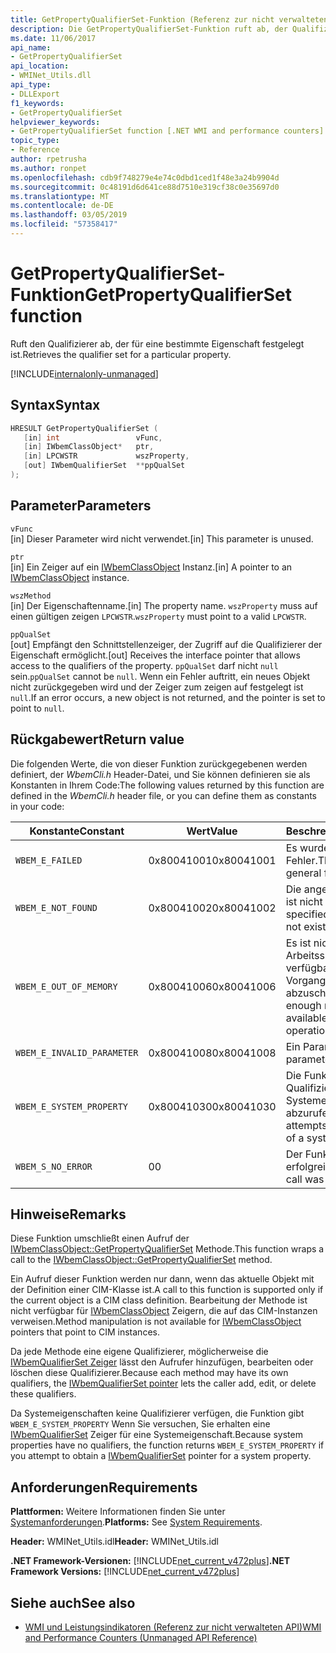 ```yaml
---
title: GetPropertyQualifierSet-Funktion (Referenz zur nicht verwalteten API)
description: Die GetPropertyQualifierSet-Funktion ruft ab, der Qualifizierer, die für eine Eigenschaft festgelegt wird.
ms.date: 11/06/2017
api_name:
- GetPropertyQualifierSet
api_location:
- WMINet_Utils.dll
api_type:
- DLLExport
f1_keywords:
- GetPropertyQualifierSet
helpviewer_keywords:
- GetPropertyQualifierSet function [.NET WMI and performance counters]
topic_type:
- Reference
author: rpetrusha
ms.author: ronpet
ms.openlocfilehash: cdb9f748279e4e74c0dbd1ced1f48e3a24b9904d
ms.sourcegitcommit: 0c48191d6d641ce88d7510e319cf38c0e35697d0
ms.translationtype: MT
ms.contentlocale: de-DE
ms.lasthandoff: 03/05/2019
ms.locfileid: "57358417"
---
```

# <a name="getpropertyqualifierset-function"></a><span data-ttu-id="35418-103">GetPropertyQualifierSet-Funktion</span><span class="sxs-lookup"><span data-stu-id="35418-103">GetPropertyQualifierSet function</span></span>

<span data-ttu-id="35418-104">Ruft den Qualifizierer ab, der für eine bestimmte Eigenschaft festgelegt ist.</span><span class="sxs-lookup"><span data-stu-id="35418-104">Retrieves the qualifier set for a particular property.</span></span>

[!INCLUDE[internalonly-unmanaged](../../../../includes/internalonly-unmanaged.md)]

## <a name="syntax"></a><span data-ttu-id="35418-105">Syntax</span><span class="sxs-lookup"><span data-stu-id="35418-105">Syntax</span></span>

```cpp
HRESULT GetPropertyQualifierSet (
   [in] int                 vFunc,
   [in] IWbemClassObject*   ptr,
   [in] LPCWSTR             wszProperty,
   [out] IWbemQualifierSet  **ppQualSet
);
```

## <a name="parameters"></a><span data-ttu-id="35418-106">Parameter</span><span class="sxs-lookup"><span data-stu-id="35418-106">Parameters</span></span>

`vFunc`\
<span data-ttu-id="35418-107">[in] Dieser Parameter wird nicht verwendet.</span><span class="sxs-lookup"><span data-stu-id="35418-107">[in] This parameter is unused.</span></span>

`ptr`\
<span data-ttu-id="35418-108">[in] Ein Zeiger auf ein [IWbemClassObject](/windows/desktop/api/wbemcli/nn-wbemcli-iwbemclassobject) Instanz.</span><span class="sxs-lookup"><span data-stu-id="35418-108">[in] A pointer to an [IWbemClassObject](/windows/desktop/api/wbemcli/nn-wbemcli-iwbemclassobject) instance.</span></span>

`wszMethod`\
<span data-ttu-id="35418-109">[in] Der Eigenschaftenname.</span><span class="sxs-lookup"><span data-stu-id="35418-109">[in] The property  name.</span></span> <span data-ttu-id="35418-110">`wszProperty` muss auf einen gültigen zeigen `LPCWSTR`.</span><span class="sxs-lookup"><span data-stu-id="35418-110">`wszProperty` must point to a valid `LPCWSTR`.</span></span>

`ppQualSet`\
<span data-ttu-id="35418-111">[out] Empfängt den Schnittstellenzeiger, der Zugriff auf die Qualifizierer der Eigenschaft ermöglicht.</span><span class="sxs-lookup"><span data-stu-id="35418-111">[out] Receives the interface pointer that allows access to the qualifiers of the property.</span></span> <span data-ttu-id="35418-112">`ppQualSet` darf nicht `null` sein.</span><span class="sxs-lookup"><span data-stu-id="35418-112">`ppQualSet` cannot be `null`.</span></span> <span data-ttu-id="35418-113">Wenn ein Fehler auftritt, ein neues Objekt nicht zurückgegeben wird und der Zeiger zum zeigen auf festgelegt ist `null`.</span><span class="sxs-lookup"><span data-stu-id="35418-113">If an error occurs, a new object is not returned, and the pointer is set to point to `null`.</span></span>

## <a name="return-value"></a><span data-ttu-id="35418-114">Rückgabewert</span><span class="sxs-lookup"><span data-stu-id="35418-114">Return value</span></span>

<span data-ttu-id="35418-115">Die folgenden Werte, die von dieser Funktion zurückgegebenen werden definiert, der *WbemCli.h* Header-Datei, und Sie können definieren sie als Konstanten in Ihrem Code:</span><span class="sxs-lookup"><span data-stu-id="35418-115">The following values returned by this function are defined in the *WbemCli.h* header file, or you can define them as constants in your code:</span></span>

|<span data-ttu-id="35418-116">Konstante</span><span class="sxs-lookup"><span data-stu-id="35418-116">Constant</span></span>  |<span data-ttu-id="35418-117">Wert</span><span class="sxs-lookup"><span data-stu-id="35418-117">Value</span></span>  |<span data-ttu-id="35418-118">Beschreibung</span><span class="sxs-lookup"><span data-stu-id="35418-118">Description</span></span>  |
|---------|---------|---------|
|`WBEM_E_FAILED` | <span data-ttu-id="35418-119">0x80041001</span><span class="sxs-lookup"><span data-stu-id="35418-119">0x80041001</span></span> | <span data-ttu-id="35418-120">Es wurde ein allgemeiner Fehler.</span><span class="sxs-lookup"><span data-stu-id="35418-120">There has been a general failure.</span></span> |
| `WBEM_E_NOT_FOUND` | <span data-ttu-id="35418-121">0x80041002</span><span class="sxs-lookup"><span data-stu-id="35418-121">0x80041002</span></span> | <span data-ttu-id="35418-122">Die angegebene Methode ist nicht vorhanden.</span><span class="sxs-lookup"><span data-stu-id="35418-122">The specified method does not exist.</span></span> |
|`WBEM_E_OUT_OF_MEMORY` | <span data-ttu-id="35418-123">0x80041006</span><span class="sxs-lookup"><span data-stu-id="35418-123">0x80041006</span></span> | <span data-ttu-id="35418-124">Es ist nicht genügend Arbeitsspeicher verfügbar, um den Vorgang abzuschließen.</span><span class="sxs-lookup"><span data-stu-id="35418-124">Not enough memory is available to complete the operation.</span></span> |
|`WBEM_E_INVALID_PARAMETER` | <span data-ttu-id="35418-125">0x80041008</span><span class="sxs-lookup"><span data-stu-id="35418-125">0x80041008</span></span> | <span data-ttu-id="35418-126">Ein Parameter ist `null`.</span><span class="sxs-lookup"><span data-stu-id="35418-126">A parameter is `null`.</span></span> |
| `WBEM_E_SYSTEM_PROPERTY` | <span data-ttu-id="35418-127">0x80041030</span><span class="sxs-lookup"><span data-stu-id="35418-127">0x80041030</span></span> | <span data-ttu-id="35418-128">Die Funktion versucht, Qualifizierer, der eine Systemeigenschaft abzurufen.</span><span class="sxs-lookup"><span data-stu-id="35418-128">The function attempts to get qualifiers of a system property.</span></span> |
|`WBEM_S_NO_ERROR` | <span data-ttu-id="35418-129">0</span><span class="sxs-lookup"><span data-stu-id="35418-129">0</span></span> | <span data-ttu-id="35418-130">Der Funktionsaufruf war erfolgreich.</span><span class="sxs-lookup"><span data-stu-id="35418-130">The function call was successful.</span></span>  |

## <a name="remarks"></a><span data-ttu-id="35418-131">Hinweise</span><span class="sxs-lookup"><span data-stu-id="35418-131">Remarks</span></span>

<span data-ttu-id="35418-132">Diese Funktion umschließt einen Aufruf der [IWbemClassObject::GetPropertyQualifierSet](/windows/desktop/api/wbemcli/nf-wbemcli-iwbemclassobject-getpropertyqualifierset) Methode.</span><span class="sxs-lookup"><span data-stu-id="35418-132">This function wraps a call to the [IWbemClassObject::GetPropertyQualifierSet](/windows/desktop/api/wbemcli/nf-wbemcli-iwbemclassobject-getpropertyqualifierset) method.</span></span>

<span data-ttu-id="35418-133">Ein Aufruf dieser Funktion werden nur dann, wenn das aktuelle Objekt mit der Definition einer CIM-Klasse ist.</span><span class="sxs-lookup"><span data-stu-id="35418-133">A call to this function is supported only if the current object is a CIM class definition.</span></span> <span data-ttu-id="35418-134">Bearbeitung der Methode ist nicht verfügbar für [IWbemClassObject](/windows/desktop/api/wbemcli/nn-wbemcli-iwbemclassobject) Zeigern, die auf das CIM-Instanzen verweisen.</span><span class="sxs-lookup"><span data-stu-id="35418-134">Method manipulation is not available for [IWbemClassObject](/windows/desktop/api/wbemcli/nn-wbemcli-iwbemclassobject) pointers that point to CIM instances.</span></span>

<span data-ttu-id="35418-135">Da jede Methode eine eigene Qualifizierer, möglicherweise die [IWbemQualifierSet Zeiger](/windows/desktop/api/wbemcli/nn-wbemcli-iwbemqualifierset) lässt den Aufrufer hinzufügen, bearbeiten oder löschen diese Qualifizierer.</span><span class="sxs-lookup"><span data-stu-id="35418-135">Because each method may have its own qualifiers, the [IWbemQualifierSet pointer](/windows/desktop/api/wbemcli/nn-wbemcli-iwbemqualifierset) lets the caller add, edit, or delete these qualifiers.</span></span>

<span data-ttu-id="35418-136">Da Systemeigenschaften keine Qualifizierer verfügen, die Funktion gibt `WBEM_E_SYSTEM_PROPERTY` Wenn Sie versuchen, Sie erhalten eine [IWbemQualifierSet](/windows/desktop/api/wbemcli/nn-wbemcli-iwbemqualifierset) Zeiger für eine Systemeigenschaft.</span><span class="sxs-lookup"><span data-stu-id="35418-136">Because system properties have no qualifiers, the function returns `WBEM_E_SYSTEM_PROPERTY` if you attempt to obtain a [IWbemQualifierSet](/windows/desktop/api/wbemcli/nn-wbemcli-iwbemqualifierset) pointer for a system property.</span></span>

## <a name="requirements"></a><span data-ttu-id="35418-137">Anforderungen</span><span class="sxs-lookup"><span data-stu-id="35418-137">Requirements</span></span>

<span data-ttu-id="35418-138">**Plattformen:** Weitere Informationen finden Sie unter [Systemanforderungen](../../../../docs/framework/get-started/system-requirements.md).</span><span class="sxs-lookup"><span data-stu-id="35418-138">**Platforms:** See [System Requirements](../../../../docs/framework/get-started/system-requirements.md).</span></span>

<span data-ttu-id="35418-139">**Header:** WMINet_Utils.idl</span><span class="sxs-lookup"><span data-stu-id="35418-139">**Header:** WMINet_Utils.idl</span></span>

<span data-ttu-id="35418-140">**.NET Framework-Versionen:** [!INCLUDE[net_current_v472plus](../../../../includes/net-current-v472plus.md)]</span><span class="sxs-lookup"><span data-stu-id="35418-140">**.NET Framework Versions:** [!INCLUDE[net_current_v472plus](../../../../includes/net-current-v472plus.md)]</span></span>

## <a name="see-also"></a><span data-ttu-id="35418-141">Siehe auch</span><span class="sxs-lookup"><span data-stu-id="35418-141">See also</span></span>

- [<span data-ttu-id="35418-142">WMI und Leistungsindikatoren (Referenz zur nicht verwalteten API)</span><span class="sxs-lookup"><span data-stu-id="35418-142">WMI and Performance Counters (Unmanaged API Reference)</span></span>](index.md)